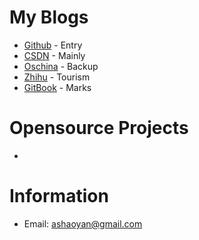 # My Blogs
- [Github](http://aceanan.github.io/anshaoyan.blog/)            - Entry
- [CSDN](http://blog.csdn.net/ace_an)                           - Mainly
- [Oschina](http://my.oschina.net/anshaoyan/blog)               - Backup
- [Zhihu](https://www.zhihu.com/people/ace-51-52/activities)    - Tourism
- [GitBook](https://www.gitbook.com/@acean)                     - Marks

# Opensource Projects
- 

# Information
- Email: ashaoyan@gmail.com
